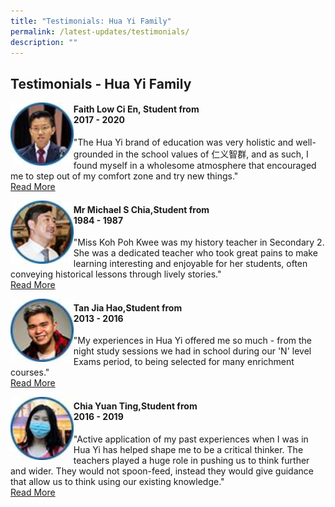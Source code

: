 ```yaml
---
title: "Testimonials: Hua Yi Family"
permalink: /latest-updates/testimonials/
description: ""
---
```

## Testimonials - Hua Yi Family

<img src="/images/FaithLow.jpg" style="width:20%" align=left>

#### Faith Low Ci En, Student from  <br>2017 - 2020

"The Hua Yi brand of education was very holistic and well-grounded in the school values of 仁义智群, and as such, I found myself in a wholesome atmosphere that encouraged me to step out of my comfort zone and try new things."<br>
[Read More](/sss/faith-low/)<br clear=left>

<img src="/images/Michael.jpg" style="width:20%" align=left>

#### Mr Michael S Chia,Student from  <br>1984 - 1987

"Miss Koh Poh Kwee was my history teacher in Secondary 2. She was a dedicated teacher who took great pains to make learning interesting and enjoyable for her students, often conveying historical lessons through lively stories."<br>
[Read More](/sss/michael/)<br clear=left>

<img src="/images/JiaHao.jpg" style="width:20%" align=left>

#### Tan Jia Hao,Student from  <br>2013 - 2016

"My experiences in Hua Yi offered me so much - from the night study sessions we had in school during our 'N' level Exams period, to being selected for many enrichment courses."<br>
[Read More](/sss/jia-hao/)<br clear=left>

<img src="/images/YuanTing.jpg" style="width:20%" align=left>

#### Chia Yuan Ting,Student from  <br>2016 - 2019

"Active application of my past experiences when I was in Hua Yi has helped shape me to be a critical thinker. The teachers played a huge role in pushing us to think further and wider. They would not spoon-feed, instead they would give guidance that allow us to think using our existing knowledge."<br>
[Read More](/sss/yuan-ting/)